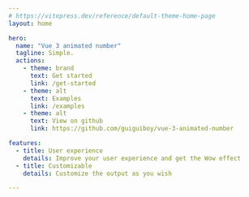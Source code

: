 ```yaml
---
# https://vitepress.dev/reference/default-theme-home-page
layout: home

hero:
  name: "Vue 3 animated number"
  tagline: Simple.
  actions:
    - theme: brand
      text: Get started
      link: /get-started
    - theme: alt
      text: Examples
      link: /examples
    - theme: alt
      text: View on github
      link: https://github.com/guiguiboy/vue-3-animated-number

features:
  - title: User experience
    details: Improve your user experience and get the Wow effect
  - title: Customizable
    details: Customize the output as you wish

---
```


